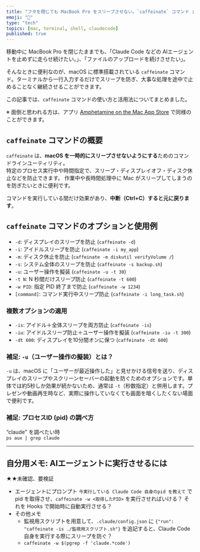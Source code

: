 ```yaml
---
title: "フタを閉じても MacBook Pro をスリープさせない。`caffeinate` コマンド まとめ"
emoji: "🐸"
type: "tech"
topics: [mac, terminal, shell, claudecode]
published: true
---
```


移動中に MacBook Pro を閉じたままでも、「Claude Code などの AIエージェントを止めずに走らせ続けたい。」、「ファイルのアップロードを続けさせたい」。

そんなときに便利なのが、macOS に標準搭載されている `caffeinate` コマンド。ターミナルから一行入力するだけでスリープを防ぎ、大事な処理を途中で止めることなく継続させることができます。

この記事では、`caffeinate` コマンドの使い方と活用法についてまとめました。

※ 面倒と思われる方は、アプリ [Amphetamine on the Mac App Store](https://apps.apple.com/us/app/amphetamine/id937984704?mt=12) で同様のことができます。

## `caffeinate` コマンドの概要

`caffeinate` は、**macOS を一時的にスリープさせないようにする**ためのコマンドラインユーティリティ。  
特定のプロセス実行中や時間指定で、スリープ・ディスプレイオフ・ディスク休止などを防止できます。  作業中や長時間処理中に Mac がスリープしてしまうのを防ぎたいときに便利です。

コマンドを実行している間だけ効果があり、**中断（Ctrl+C）すると元に戻ります**。

## `caffeinate` コマンドのオプションと使用例

- `-d`: ディスプレイのスリープを防止 (`caffeinate -d`)
- `-i`: アイドルスリープを防止 (`caffeinate -i my_app`)
- `-m`: ディスク休止を防止 (`caffeinate -m diskutil verifyVolume /`)
- `-s`: システム全体のスリープを防止 (`caffeinate -s backup.sh`)
- `-u`: ユーザー操作を擬装 (`caffeinate -u -t 30`)
- `-t N`: N 秒間だけスリープ防止 (`caffeinate -t 600`)
- `-w PID`: 指定 PID 終了まで防止 (`caffeinate -w 1234`)
- `[command]`: コマンド実行中スリープ防止 (`caffeinate -i long_task.sh`)

### 複数オプションの適用

- `-is`: アイドル＋全体スリープを両方防止 (`caffeinate -is`)
- `-iu`: アイドルスリープ防止＋ユーザー操作を擬装 (`caffeinate -iu -t 300`)
- `-dt 600`: ディスプレイを10分間オンに保つ (`caffeinate -dt 600`)

### 補足: `-u`（ユーザー操作の擬装）とは？

`-u` は、macOS に「ユーザーが最近操作した」と見せかける信号を送り、ディスプレイのスリープやスクリーンセーバーの起動を防ぐためのオプションです。単体では約5秒しか効果が続かないため、通常は `-t`（秒数指定）と併用します。プレゼンや動画再生時など、実際に操作していなくても画面を暗くしたくない場面で便利です。

### 補足: プロセスID (pid) の調べ方

“claude" を調べたい時  
`ps aux | grep claude`

---

## 自分用メモ: AIエージェントに実行させるには

★★未確認、要検証

- エージェントにプロンプト `今実行している Claude Code 自身のpid を教えて` で pid を取得させ、`caffeinate -w <取得したPID>` を実行させればいける？ それを Hooks で開始時に自動実行させる？
- その他メモ
  - 監視用スクリプトを用意して、`.claude/config.json` に `{"run": "caffeinate -is ./監視用スクリプト.sh"}` を追記すると、Claude Code 自身を実行する際にスリープを防ぐ？
  - `caffeinate -w $(pgrep -f 'claude.*code')`

